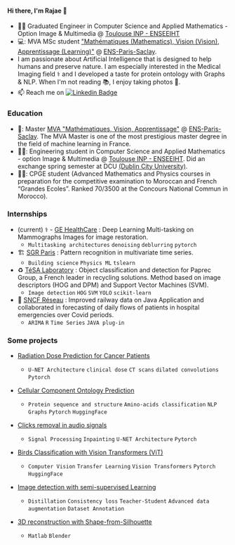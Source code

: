 
#### Hi there, I'm Rajae 👋
- :woman_student: Graduated Engineer in Computer Science and Applied Mathematics - Option Image & Multimedia @ [Toulouse INP - ENSEEIHT](https://www.enseeiht.fr/fr/index.html)
- 💻: MVA MSc student ["Mathématiques (Mathematics), Vision (Vision), Apprentissage (Learning)"](https://www.master-mva.com/) @ [ENS-Paris-Saclay](https://ens-paris-saclay.fr/). 
- I am passionate about Artificial Intelligence that is designed to help humans and preserve nature. I am especially interested in the Medical Imaging field ⚕️ and I developed a taste for protein ontology with Graphs & NLP. When I'm not reading 📚, I enjoy taking photos 📸. 
- 📫 Reach me on  [![Linkedin Badge](https://img.shields.io/badge/-rajae_sebai-blue?style=flat&logo=Linkedin&logoColor=white&link=https://www.linkedin.com/in/rajae-sebai/)](https://www.linkedin.com/in/rajae-sebai/)

 
### Education

- 👩‍: Master [MVA "Mathématiques, Vision, Apprentissage"](https://www.master-mva.com/) @ [ENS-Paris-Saclay](https://ens-paris-saclay.fr/). The MVA Master is one of the most prestigious master degree in the field of machine learning in France.
- 👩‍🎓: Engineering student in Computer Science and Applied Mathematics - option Image & Multimedia @ [Toulouse INP - ENSEEIHT](https://www.enseeiht.fr/fr/index.html). Did an exchange spring semester at DCU [(Dublin City University)](https://www.dcu.ie/). 
- 👩‍🎓: CPGE student (Advanced Mathematics and Physics courses in preparation for the competitive examination to Moroccan and French “Grandes Ecoles”.
Ranked 70/3500 at the Concours National Commun in Morocco).

### Internships
- (current) ⚕️ - [GE HealthCare](https://www.gehealthcare.fr/) : Deep Learning Multi-tasking on Mammographs Images for image restoration. 
  - `Multitasking architectures` `denoising` `deblurring` `pytorch` 
- 🏗️ [SGR Paris](https://www.sgr-paris.saint-gobain.com/) : Pattern recognition in multivariate time series.
  - `Building science` `Physics ML` `tslearn`
- ♻️ [TéSA Laboratory](https://www.tesa.prd.fr/) : Object classification and detection for Paprec Group, a French leader in recycling solutions. Method based on image descriptors (HOG and DPM) and Support Vector Machines (SVM).
  - `Image detection` `HOG` `SVM` `YOLO` `scikit-learn`
- 🚝 [SNCF Réseau](https://www.sncf.com/fr/reseau-expertises/reseau-ferroviaire/sncf-reseau) : Improved railway data on Java Application and collaborated in forecasting of daily flows of patients in hospital emergencies over Covid periods.
  - `ARIMA` `R` `Time Series` `JAVA plug-in`
### Some projects
- [Radiation Dose Prediction for Cancer Patients]()
  - `U-NET Architecture` `clinical dose` `CT scans` `dilated convolutions` `Pytorch`

- [Cellular Component Ontology Prediction]()
  - `Protein sequence and structure` `Amino-acids classification` `NLP` `Graphs` `Pytorch` `HuggingFace`
  
- [Clicks removal in audio signals]()
  - `Signal Processing` `Inpainting` `U-NET Architecture` `Pytorch`

- [Birds Classification with Vision Transformers (ViT)]()
  -  `Computer Vision` `Transfer Learning` `Vision Transformers` `Pytorch` `HuggingFace`

- [Image detection with semi-supervised Learning]()
  - `Distillation` `Consistency loss` `Teacher-Student` `Advanced data augmentation` `Dataset Annotation`
  
- [3D reconstruction with Shape-from-Silhouette]()
  - `Matlab` `Blender`
